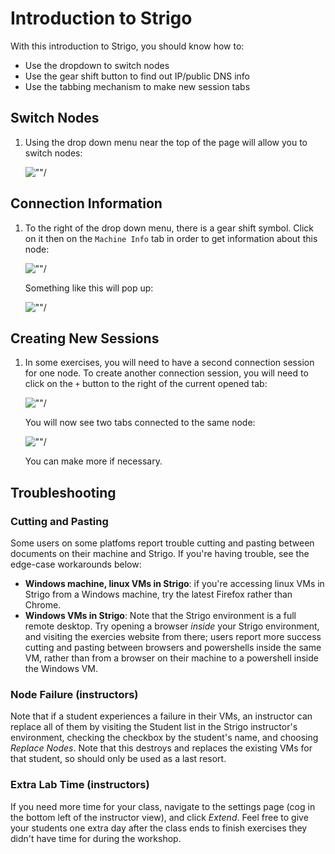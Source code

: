 # Introduction to Strigo

With this introduction to Strigo, you should know how to:

 - Use the dropdown to switch nodes
 - Use the gear shift button to find out IP/public DNS info
 - Use the tabbing mechanism to make new session tabs

## Switch Nodes

1.  Using the drop down menu near the top of the page will allow you to switch nodes:

    ![""](../primers/images/screen-switch-nodes.png)/

## Connection Information

1.  To the right of the drop down menu, there is a gear shift symbol. Click on it then on the `Machine Info` tab in order to get information about this node:

    ![""](../primers/images/screen-machine-info.png)/

    Something like this will pop up:

    ![""](../primers/images/screen-ip-info.png)/

## Creating New Sessions

1.  In some exercises, you will need to have a second connection session for one node. To create another connection session, you will need to click on the `+` button to the right of the current opened tab:

    ![""](../primers/images/screen-session-tab.png)/

    You will now see two tabs connected to the same node:

    ![""](../primers/images/screen-tabs.png)/

    You can make more if necessary.

## Troubleshooting

### Cutting and Pasting

Some users on some platfoms report trouble cutting and pasting between documents on their machine and Strigo. If you're having trouble, see the edge-case workarounds below:

 - **Windows machine, linux VMs in Strigo**: if you're accessing linux VMs in Strigo from a Windows machine, try the latest Firefox rather than Chrome.
 - **Windows VMs in Strigo**: Note that the Strigo environment is a full remote desktop. Try opening a browser _inside_ your Strigo environment, and visiting the exercies website from there; users report more success cutting and pasting between browsers and powershells inside the same VM, rather than from a browser on their machine to a powershell inside the Windows VM.
 
### Node Failure (instructors)

Note that if a student experiences a failure in their VMs, an instructor can replace all of them by visiting the Student list in the Strigo instructor's environment, checking the checkbox by the student's name, and choosing *Replace Nodes*. Note that this destroys and replaces the existing VMs for that student, so should only be used as a last resort.

### Extra Lab Time (instructors)

If you need more time for your class, navigate to the settings page (cog in the bottom left of the instructor view), and click *Extend*. Feel free to give your students one extra day after the class ends to finish exercises they didn't have time for during the workshop.
